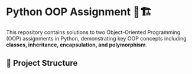 # Python OOP Assignment 🐍🏗️

This repository contains solutions to two Object-Oriented Programming (OOP) assignments in Python, demonstrating key OOP concepts including **classes, inheritance, encapsulation, and polymorphism**.

## 📁 Project Structure
